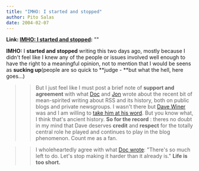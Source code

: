 ```yaml
---
title: "IMHO: I started and stopped"
author: Pito Salas
date: 2004-02-07
---
```


**Link: [IMHO: I started and stopped](None):** ""

**IMHO:** I **started and stopped** writing this two days ago, mostly because
I didn't feel like I knew any of the people or issues involved well enough to
have the right to a meaningful opinion, not to mention that I would be seens
as **sucking up**(people are so quick to **judge - **but what the hell, here
goes…)

>>

>>  
>
>>

>> But I just feel like I must post a brief note of **support and agreement**
with what [Doc](<http://doc.weblogs.com/2004/02/06#peaceOut>) and
[Jon](<http://weblog.infoworld.com/udell/2004/02/06.html#a911>) wrote about
the recent bit of mean-spirited writing about RSS and its history, both on
public blogs and private newsgroups. I wasn't there but [Dave
Winer](<http://www.scripting.com>) was and I am willing to [take him at his
word](<http://archive.scripting.com/2004/02/05#When:1:30:34PM>). But you know
what, I think that's ancient history. **So for the record** : theres no doubt
in my mind that Dave deserves **credit** and **respect** for the totally
central role he played and continues to play in the blog phenomenon. Count me
as a fan.

>>

>>  
>
>>

>> I wholeheartedly agree with what [Doc
wrote](<http://doc.weblogs.com/2004/02/06#peaceOut>): "There's so much left to
do. Let's stop making it harder than it already is." **Life is too short.**


